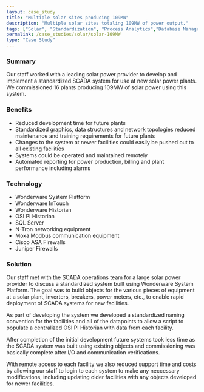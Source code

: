 ```yaml
---
layout: case_study
title: "Multiple solar sites producing 109MW"
description: "Multiple solar sites totaling 109MW of power output."
tags: ["Solar", "Standardization", "Process Analytics","Database Management", "Process Historian", "Infrastructure","Remote Support","HMI"]
permalink: /case_studies/solar/solar-109MW
type: "Case Study"
---
```


<h3>Summary</h3>
<p class="left-align">Our staff worked with a leading solar power provider to develop and implement a standardized SCADA system for use at new solar power plants. We commissioned 16 plants producing 109MW of solar power using this system.</p>

<h3>Benefits</h3>
<ul class="left-align">
	<li>Reduced development time for future plants</li>
	<li>Standardized graphics, data structures and network topologies reduced maintenance and training requirements for future plants</li>
	<li>Changes to the system at newer facilities could easily be pushed out to all existing facilities</li>
	<li>Systems could be operated and maintained remotely</li>
	<li>Automated reporting for power production, billing and plant performance including alarms</li>
</ul>

<h3>Technology</h3>
<ul class="left-align">
	<li>Wonderware System Platform</li>
	<li>Wonderware InTouch</li>
	<li>Wonderware Historian</li>
	<li>OSI PI Historian</li>
	<li>SQL Server</li>
	<li>N-Tron networking equipment</li>
	<li>Moxa Modbus communication equipment</li>
	<li>Cisco ASA Firewalls</li>
	<li>Juniper Firewalls</li>
</ul>

<h3>Solution</h3>
<p class="left-align">Our staff met with the SCADA operations team for a large solar power provider to discuss a standardized system built using Wonderware System Platform. The goal was to build objects for the various pieces of equipment at a solar plant, inverters, breakers, power meters, etc., to enable rapid deployment of SCADA systems for new facilities. </p>

<p class="left-align">As part of developing the system we developed a standardized naming convention for the facilities and all of the datapoints to allow a script to populate a centralized OSI PI Historian with data from each facility.</p>

<p class="left-align">After completion of the initial development future systems took less time as the SCADA system was built using existing objects and commissioning was basically complete after I/O and communication verifications.</p>

<p class="left-align">With remote access to each facility we also reduced support time and costs by allowing our staff to login to each system to make any neccessary modifications, including updating older facilities with any objects developed for newer facilities.</p>
